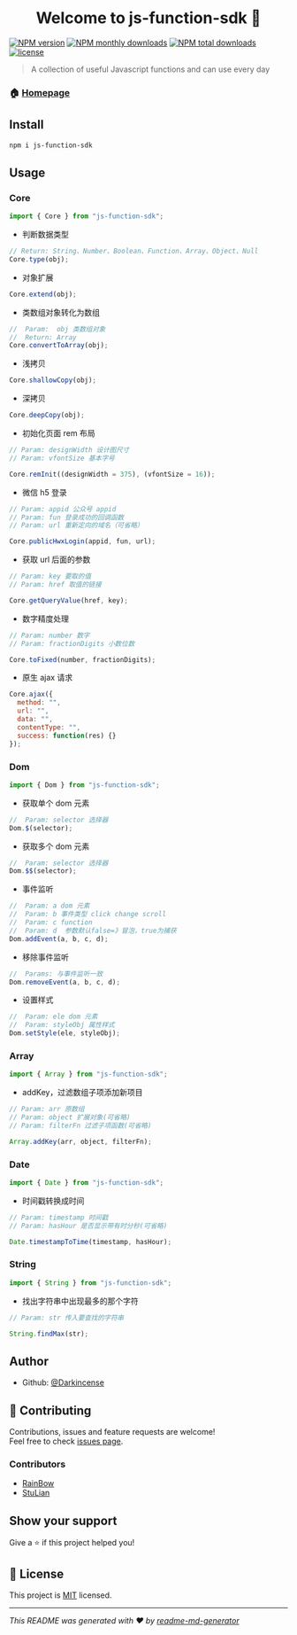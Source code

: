 <h1 align="center">Welcome to js-function-sdk 👋</h1>

[![NPM version](https://img.shields.io/npm/v/js-function-sdk.svg?style=flat)](https://www.npmjs.com/package/js-function-sdk) [![NPM monthly downloads](https://img.shields.io/npm/dm/js-function-sdk.svg?style=flat)](https://npmjs.org/package/js-function-sdk) [![NPM total downloads](https://img.shields.io/npm/dt/js-function-sdk.svg?style=flat)](https://npmjs.org/package/js-function-sdk) [![license](https://img.shields.io/badge/license-MIT-blue.svg)](https://github.com/Darkincense/js-function-sdk)

> A collection of useful Javascript functions and can use every day

### 🏠 [Homepage](https://github.com/Darkincense/js-function-sdk#readme)

## Install

```sh
npm i js-function-sdk
```

## Usage


### Core

```js
import { Core } from "js-function-sdk";
```

- 判断数据类型

```js
// Return: String、Number、Boolean、Function、Array、Object、Null
Core.type(obj);
```

- 对象扩展

```js
Core.extend(obj);
```

- 类数组对象转化为数组

```js
//  Param:  obj 类数组对象
//  Return: Array
Core.convertToArray(obj);
```

- 浅拷贝

```js
Core.shallowCopy(obj);
```

- 深拷贝

```js
Core.deepCopy(obj);
```

- 初始化页面 rem 布局

```js
// Param: designWidth 设计图尺寸
// Param: vfontSize 基本字号

Core.remInit((designWidth = 375), (vfontSize = 16));
```

- 微信 h5 登录

```js
// Param: appid 公众号 appid
// Param: fun 登录成功的回调函数
// Param: url 重新定向的域名（可省略）

Core.publicHwxLogin(appid, fun, url);
```

- 获取 url 后面的参数

```js
// Param: key 要取的值
// Param: href 取值的链接

Core.getQueryValue(href, key);
```

- 数字精度处理

```js
// Param: number 数字
// Param: fractionDigits 小数位数

Core.toFixed(number, fractionDigits);
```

- 原生 ajax 请求

```js
Core.ajax({
  method: "",
  url: "",
  data: "",
  contentType: "",
  success: function(res) {}
});
```

### Dom

```js
import { Dom } from "js-function-sdk";
```

- 获取单个 dom 元素

```js
//  Param: selector 选择器
Dom.$(selector);
```

- 获取多个 dom 元素

```js
//  Param: selector 选择器
Dom.$$(selector);
```

- 事件监听

```js
//  Param: a dom 元素
//  Param: b 事件类型 click change scroll
//  Param: c function
//  Param: d  参数默认false=》冒泡，true为捕获
Dom.addEvent(a, b, c, d);
```

- 移除事件监听

```js
//  Params: 与事件监听一致
Dom.removeEvent(a, b, c, d);
```

- 设置样式

```js
//  Param: ele dom 元素
//  Param: styleObj 属性样式
Dom.setStyle(ele, styleObj);
```

### Array

```js
import { Array } from "js-function-sdk";
```

- addKey，过滤数组子项添加新项目

```js
// Param: arr 原数组
// Param: object 扩展对象(可省略)
// Param: filterFn 过滤子项函数(可省略)

Array.addKey(arr, object, filterFn);
```

### Date

```js
import { Date } from "js-function-sdk";
```

- 时间戳转换成时间

```js
// Param: timestamp 时间戳
// Param: hasHour 是否显示带有时分秒(可省略)

Date.timestampToTime(timestamp, hasHour);
```

### String

```js
import { String } from "js-function-sdk";
```

- 找出字符串中出现最多的那个字符

```js
// Param: str 传入要查找的字符串

String.findMax(str);
```

## Author

- Github: [@Darkincense](https://github.com/Darkincense)

## 🤝 Contributing

Contributions, issues and feature requests are welcome!<br />Feel free to check [issues page](https://github.com/Darkincense/js-function-sdk/issues).

### Contributors

- [RainBow](https://github.com/xiaoyueyue165)
- [StuLian](https://github.com/StuLian)

## Show your support

Give a ⭐️ if this project helped you!

## 📝 License

This project is [MIT](https://github.com/Darkincense/js-function-sdk/blob/master/LICENSE) licensed.

---

_This README was generated with ❤️ by [readme-md-generator](https://github.com/kefranabg/readme-md-generator)_
